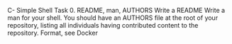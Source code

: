 C- Simple Shell
Task 0. README, man, AUTHORS
Write a README
Write a man for your shell.
You should have an AUTHORS file at the root of your repository, listing all individuals having contributed content to the repository. Format, see Docker
